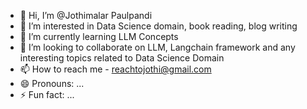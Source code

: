 - 👋 Hi, I’m @Jothimalar Paulpandi
- 👀 I’m interested in Data Science domain, book reading, blog writing
- 🌱 I’m currently learning LLM Concepts
- 💞️ I’m looking to collaborate on LLM, Langchain framework and any interesting topics related to Data Science Domain
- 📫 How to reach me - reachtojothi@gmail.com
- 😄 Pronouns: ...
- ⚡ Fun fact: ...

<!---
Jothimalar-Paulpandi/Jothimalar-Paulpandi is a ✨ special ✨ repository because its `README.md` (this file) appears on your GitHub profile.
You can click the Preview link to take a look at your changes.
--->
